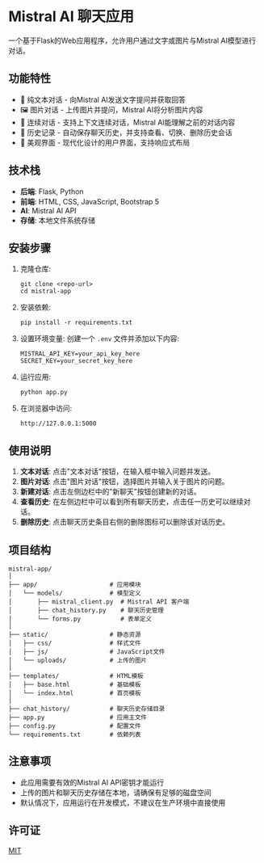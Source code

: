 # Mistral AI 聊天应用

一个基于Flask的Web应用程序，允许用户通过文字或图片与Mistral AI模型进行对话。

## 功能特性

- 💬 纯文本对话 - 向Mistral AI发送文字提问并获取回答
- 🖼️ 图片对话 - 上传图片并提问，Mistral AI将分析图片内容
- 📝 连续对话 - 支持上下文连续对话，Mistral AI能理解之前的对话内容
- 📜 历史记录 - 自动保存聊天历史，并支持查看、切换、删除历史会话
- 🎨 美观界面 - 现代化设计的用户界面，支持响应式布局

## 技术栈

- **后端**: Flask, Python
- **前端**: HTML, CSS, JavaScript, Bootstrap 5
- **AI**: Mistral AI API
- **存储**: 本地文件系统存储

## 安装步骤

1. 克隆仓库:
   ```
   git clone <repo-url>
   cd mistral-app
   ```

2. 安装依赖:
   ```
   pip install -r requirements.txt
   ```

3. 设置环境变量:
   创建一个 `.env` 文件并添加以下内容:
   ```
   MISTRAL_API_KEY=your_api_key_here
   SECRET_KEY=your_secret_key_here
   ```

4. 运行应用:
   ```
   python app.py
   ```

5. 在浏览器中访问:
   ```
   http://127.0.0.1:5000
   ```

## 使用说明

1. **文本对话**: 点击"文本对话"按钮，在输入框中输入问题并发送。
2. **图片对话**: 点击"图片对话"按钮，选择图片并输入关于图片的问题。
3. **新建对话**: 点击左侧边栏中的"新聊天"按钮创建新的对话。
4. **查看历史**: 在左侧边栏中可以看到所有聊天历史，点击任一历史可以继续对话。
5. **删除历史**: 点击聊天历史条目右侧的删除图标可以删除该对话历史。

## 项目结构

```
mistral-app/
│
├── app/                    # 应用模块
│   └── models/             # 模型定义
│       ├── mistral_client.py  # Mistral API 客户端
│       ├── chat_history.py    # 聊天历史管理
│       └── forms.py           # 表单定义
│
├── static/                 # 静态资源
│   ├── css/                # 样式文件
│   ├── js/                 # JavaScript文件
│   └── uploads/            # 上传的图片
│
├── templates/              # HTML模板
│   ├── base.html           # 基础模板
│   └── index.html          # 首页模板
│
├── chat_history/           # 聊天历史存储目录
├── app.py                  # 应用主文件
├── config.py               # 配置文件
└── requirements.txt        # 依赖列表
```

## 注意事项

- 此应用需要有效的Mistral AI API密钥才能运行
- 上传的图片和聊天历史存储在本地，请确保有足够的磁盘空间
- 默认情况下，应用运行在开发模式，不建议在生产环境中直接使用

## 许可证

[MIT](LICENSE) 